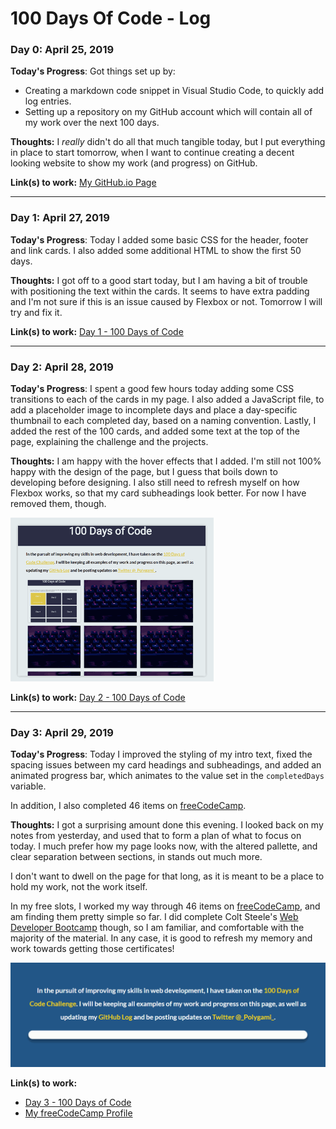 # 100 Days Of Code - Log

### Day 0: April 25, 2019
**Today's Progress**: Got things set up by:
- Creating a markdown code snippet in Visual Studio Code, to quickly add log entries.
- Setting up a repository on my GitHub account which will contain all of my work over the next 100 days.

**Thoughts:** I *really* didn't do all that much tangible today, but I put everything in place to start tomorrow, when I want to continue creating a decent looking website to show my work (and progress) on GitHub.

**Link(s) to work:** [My GitHub.io Page](https://polygami.github.io/)

---

### Day 1: April 27, 2019
**Today's Progress**: Today I added some basic CSS for the header, footer and link cards. I also added some additional HTML to show the first 50 days.

**Thoughts:** I got off to a good start today, but I am having a bit of trouble with positioning the text within the cards. It seems to have extra padding and I'm not sure if this is an issue caused by Flexbox or not. Tomorrow I will try and fix it.

**Link(s) to work:** [Day 1 - 100 Days of Code](https://polygami.github.io/days/1/day1.html)

---

### Day 2: April 28, 2019
**Today's Progress**: I spent a good few hours today adding some CSS transitions to each of the cards in my page. I also added a JavaScript file, to add a placeholder image to incomplete days and place a day-specific thumbnail to each completed day, based on a naming convention. Lastly, I added the rest of the 100 cards, and added some text at the top of the page, explaining the challenge and the projects.

**Thoughts:** I am happy with the hover effects that I added. I'm still not 100% happy with the design of the page, but I guess that boils down to developing before designing. I also still need to refresh myself on how Flexbox works, so that my card subheadings look better. For now I have removed them, though.

![](./images/day2.gif)

**Link(s) to work:** [Day 2 - 100 Days of Code](https://polygami.github.io/days/2/day2.html)

---

### Day 3: April 29, 2019
**Today's Progress**: Today I improved the styling of my intro text, fixed the spacing issues between my card headings and subheadings, and added an animated progress bar, which animates to the value set in the `completedDays` variable.

In addition, I also completed 46 items on [freeCodeCamp](https://www.freecodecamp.org/fcc10c47b53-d9c5-4677-b26b-28b2d960a55b).

**Thoughts:** I got a surprising amount done this evening. I looked back on my notes from yesterday, and used that to form a plan of what to focus on today. I much prefer how my page looks now, with the altered pallette, and clear separation between sections, in stands out much more.

I don't want to dwell on the page for that long, as it is meant to be a place to hold my work, not the work itself.

In my free slots, I worked my way through 46 items on [freeCodeCamp](https://www.freecodecamp.org/fcc10c47b53-d9c5-4677-b26b-28b2d960a55b), and am finding them pretty simple so far. I did complete Colt Steele's [Web Developer Bootcamp](https://www.udemy.com/the-web-developer-bootcamp/) though, so I am familiar, and comfortable with the majority of the material. In any case, it is good to refresh my memory and work towards getting those certificates!

![](./images/day3-raising-the-bar.gif)

**Link(s) to work:**
- [Day 3 - 100 Days of Code](https://polygami.github.io/days/3/day3.html)
- [My freeCodeCamp Profile](https://polygami.github.io/days/3/day3.html)